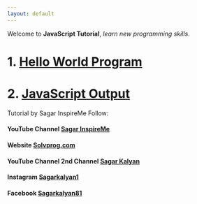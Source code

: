 ```yaml
---
layout: default
---
```


Welcome to **JavaScript Tutorial**, _learn new programming skills_.

# 1. [Hello World Program](./2022/05/24/js1.html)

# 2. [JavaScript Output](./2022/05/24/js2.html)

Tutorial by Sagar InspireMe
Follow:
#### YouTube Channel [Sagar InspireMe](https://www.youtube.com/channel/UCRRKaUXAy-7d9iBhWm-Bq6w/)
#### Website [Solvprog.com](https://solvprog.com)
#### YouTube Channel 2nd Channel [Sagar Kalyan](https://www.youtube.com/c/sagarkalyan)
#### Instagram [Sagarkalyan1](https://www.instagram.com/p/sagarkalyan1)
#### Facebook [Sagarkalyan81](https://www.facebook.com/sagarkalyan81)

